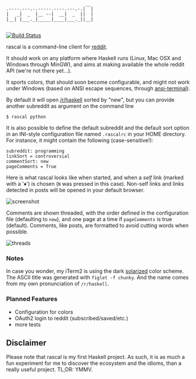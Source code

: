```
                              __ 
.----.---.-.-----.----.---.-.|  |
|   _|  _  |__ --|  __|  _  ||  |
|__| |___._|_____|____|___._||__|
                                 
```

[![Build Status](https://travis-ci.org/soli/rascal.png)](https://travis-ci.org/soli/rascal)

rascal is a command-line client for [reddit](http://www.reddit.com/).

It should work on any platform where Haskell runs (Linux, Mac OSX and Windows
through MinGW), and aims at making available the whole reddit API (we're not
there yet…).

It sports colors, that should soon become configurable, and might not work
under Windows (based on ANSI escape sequences, through
[ansi-terminal](https://github.com/batterseapower/ansi-terminal)).

By default it will open [/r/haskell](http://www.reddit.com/r/haskell/new)
sorted by "new", but you can provide another subreddit as argument on the
command line

```
$ rascal python
```

It is also possible to define the default subreddit and the default sort
option in an INI-style configuration file named `.rascalrc` in your HOME
directory. For instance, it might contain the following (case-sensitive!):

```
subreddit: programming
linkSort = controversial
commentSort: new
pageComments = True
```

Here is what rascal looks like when started, and when a _self_ link (marked
with a '♦') is chosen (`N` was pressed in this case). Non-self links and links
detected in posts will be opened in your default browser.

![screenshot](https://github.com/soli/rascal/raw/master/screenshot.png)

Comments are shown threaded, with the order defined in the configuration file
(defaulting to `new`), and one page at a time if `pageComments` is true
(default). Comments, like posts, are formatted to avoid cutting words when
possible.

![threads](https://github.com/soli/rascal/raw/master/threads.png)

### Notes

In case you wonder, my iTerm2 is using the dark
[solarized](https://github.com/altercation/solarized) color scheme. The ASCII
title was generated with `figlet -f chunky`. And the name comes from my own
pronunciation of `/r/haskell`.

### Planned Features

* Configuration for colors
* OAuth2 login to reddit (subscribed/saved/etc.)
* more tests

## Disclaimer

Please note that rascal is my first Haskell project. As such, it is as much a
fun experiment for me to discover the ecosystem and the idioms, than a really
useful project. TL;DR: YMMV.
